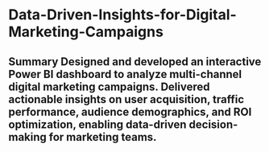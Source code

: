 # Data-Driven-Insights-for-Digital-Marketing-Campaigns
## Summary  Designed and developed an interactive **Power BI dashboard** to analyze multi-channel digital marketing campaigns. Delivered actionable insights on **user acquisition, traffic performance, audience demographics**, and ROI optimization, enabling data-driven decision-making for marketing teams.

